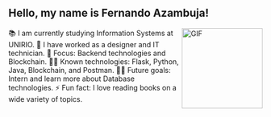 ## Hello, my name is Fernando Azambuja!

<img align="right" alt="GIF" height="160px" src="https://i.pinimg.com/originals/a1/4d/58/a14d58e39c3d9d59bee3a6d887d197e9.gif" />

📚 I am currently studying Information Systems at UNIRIO.
🦊 I have worked as a designer and IT technician.
🌱 Focus: Backend technologies and Blockchain.
👨‍💻 Known technologies: Flask, Python, Java, Blockchain, and Postman.
💪🏼 Future goals: Intern and learn more about Database technologies.
⚡ Fun fact: I love reading books on a wide variety of topics.
